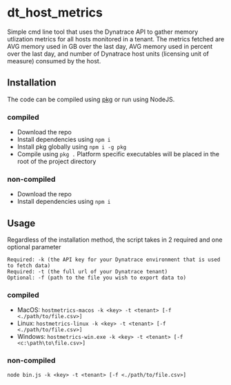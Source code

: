 # dt_host_metrics
Simple cmd line tool that uses the Dynatrace API to gather memory utlization metrics for all hosts monitored in a tenant. The metrics fetched are AVG memory used in GB over the last day, AVG memory used in percent over the last day, and number of Dynatrace host units (licensing unit of measure) consumed by the host.

## Installation
The code can be compiled using [pkg](https://www.npmjs.com/package/pkg) or run using NodeJS.

### compiled
- Download the repo
- Install dependencies using `npm i`
- Install pkg globally using `npm i -g pkg`
- Compile using `pkg .`
Platform specific executables will be placed in the root of the project directory

### non-compiled
- Download the repo
- Install dependencies using `npm i`

## Usage
Regardless of the installation method, the script takes in 2 required and one optional parameter
```
Required: -k (the API key for your Dynatrace environment that is used to fetch data)
Required: -t (the full url of your Dynatrace tenant)
Optional: -f (path to the file you wish to export data to)
```

### compiled
- MacOS: `hostmetrics-macos -k <key> -t <tenant> [-f <./path/to/file.csv>]`
- Linux: `hostmetrics-linux -k <key> -t <tenant> [-f <./path/to/file.csv>]`
- Windows: `hostmetrics-win.exe -k <key> -t <tenant> [-f <c:\path\to\file.csv>]`

### non-compiled
`node bin.js -k <key> -t <tenant> [-f <./path/to/file.csv>]`
